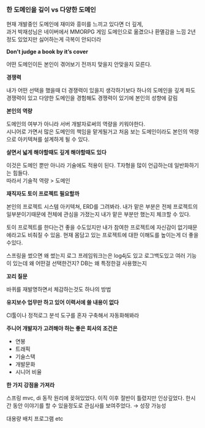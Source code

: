 ### 한 도메인을 깊이 vs 다양한 도메인

현재 개발중인 도메인에 재미와 흥미를 느끼고 있다면 더 깊게,   
과거 박재성님은 네이버에서 MMORPG 게임 도메인으로 옮겼으나 환멸감을 느낌 2년정도 있었지만 싫어하는게 극복이 안되더라   

**Don’t judge a book by it’s cover**

어떤 도메인이든 본인이 겪어보기 전까지 맞을지 안맞을지 모른다.

**경쟁력**

내가 어떤 선택을 했을때 더 경쟁력이 있을지 생각하기보다 하나의 도메인을 깊게 파도 경쟁력이 있고 다양한 도메인을 경험해도 경쟁력이 있기에 본인의 성향에 갈림

**본인의 역량**

도메인의 여부가 아니라 서버 개발자로써의 역량을 키워야한다.   
시니어로 가면서 많은 도메인의 책임을 맡게될거고 처음 보는 도메인이라도 본인의 역량으로 아키텍쳐를 설계하게 될 수 있다.  

**살면서 넓게 해야할때도 깊게 해야할때도 있다**

이것은 도메인 뿐만 아니라 기술에도 적용이 된다.  T자형을 많이 언급하는데 일반화하기는 힘들다.  
따라서 기술적 역량 > 도메인

**재직자도 토이 프로젝트 필요할까**

본인의 프로젝트 시스템 아키텍쳐, ERD를 그려봐라. 내가 맡은 부분은 전체 프로젝트의 일부분이기때문에 전체에 관심을 가졌는지 내가 맡은 부분만 했는지 체크할 수 있다.

토이 프로젝트를 한다는건 좋을 수도있지만 내가 참여한 프로젝트에 자신감이 없기때문에라고도 비춰질 수 있음. 현재 몸담고 있는 프로젝트에 대한 이해도를 높이는게 더 좋을 수있다.

스프링을 썼으면 왜 썼는지 로그 프레임워크는은 log4j도 있고 로그백도있고 여러 기능이 있는데 왜 어떤걸 선택한건지? DB는 왜 특정한걸 사용했는지

**꼬리 질문**

바퀴를 재발명하면서 체감하는것도 하나의 방법 

****유지보수 업무만 하고 있어 이력서에 쓸 내용이 없다****

CI툴이나 정적로그 분석 도구를 혼자 구축해서 자동화해봐라 

****주니어 개발자가 고려해야 하는 좋은 회사의 조건은****

- 연봉
- 트래픽
- 기술스택
- 개발문화
- 시니어 비율

**한 가지 강점을 가져라** 

스프링 mvc, di 동작 원리에 꽂혀있었다. 이직 이후 절반이 틀렸지만 인상깊었다. 한시간 동안 이야기를 할 수 있을정도로 관심사를 보여주었다. → 성장 가능성 

대용량 배치 프로그램 etc
